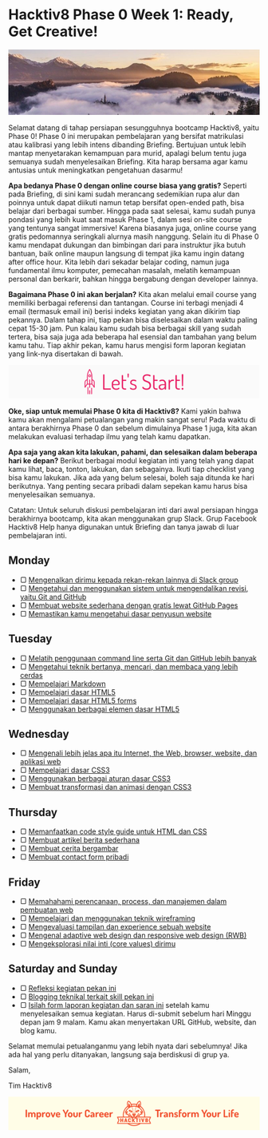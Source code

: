 # Hacktiv8 Phase 0 Week 1: Ready, Get Creative!

![Header](assets/header-w1.jpg)

Selamat datang di tahap persiapan sesungguhnya bootcamp Hacktiv8, yaitu Phase 0! Phase 0 ini merupakan pembelajaran yang bersifat matrikulasi atau kalibrasi yang lebih intens dibanding Briefing. Bertujuan untuk lebih mantap menyetarakan kemampuan para murid, apalagi belum tentu juga semuanya sudah menyelesaikan Briefing. Kita harap bersama agar kamu antusias untuk meningkatkan pengetahuan dasarmu!

**Apa bedanya Phase 0 dengan online course biasa yang gratis?** Seperti pada Briefing, di sini kami sudah merancang sedemikian rupa alur dan poinnya untuk dapat diikuti namun tetap bersifat open-ended path, bisa belajar dari berbagai sumber. Hingga pada saat selesai, kamu sudah punya pondasi yang lebih kuat saat masuk Phase 1, dalam sesi on-site course yang tentunya sangat immersive! Karena biasanya juga, online course yang gratis pedomannya seringkali alurnya masih nanggung. Selain itu di Phase 0 kamu mendapat dukungan dan bimbingan dari para instruktur jika butuh bantuan, baik online maupun langsung di tempat jika kamu ingin datang after office hour. Kita lebih dari sekadar belajar coding, namun juga fundamental ilmu komputer, pemecahan masalah, melatih kemampuan personal dan berkarir, bahkan hingga bergabung dengan developer lainnya.

**Bagaimana Phase 0 ini akan berjalan?** Kita akan melalui email course yang memiliki berbagai referensi dan tantangan. Course ini terbagi menjadi 4 email (termasuk email ini) berisi indeks kegiatan yang akan dikirim tiap pekannya. Dalam tahap ini, tiap pekan bisa diselesaikan dalam waktu paling cepat 15-30 jam. Pun kalau kamu sudah bisa berbagai skill yang sudah tertera, bisa saja juga ada beberapa hal esensial dan tambahan yang belum kamu tahu. Tiap akhir pekan, kamu harus mengisi form laporan kegiatan yang link-nya disertakan di bawah.

![Let's start!](assets/start.png)

**Oke, siap untuk memulai Phase 0 kita di Hacktiv8?** Kami yakin bahwa kamu akan mengalami petualangan yang makin sangat seru! Pada waktu di antara berakhirnya Phase 0 dan sebelum dimulainya Phase 1 juga, kita akan melakukan evaluasi terhadap ilmu yang telah kamu dapatkan.

**Apa saja yang akan kita lakukan, pahami, dan selesaikan dalam beberapa hari ke depan?** Berikut berbagai modul kegiatan inti yang telah yang dapat kamu lihat, baca, tonton, lakukan, dan sebagainya. Ikuti tiap checklist yang bisa kamu lakukan. Jika ada yang belum selesai, boleh saja ditunda ke hari berikutnya. Yang penting secara pribadi dalam sepekan kamu harus bisa menyelesaikan semuanya.

Catatan: Untuk seluruh diskusi pembelajaran inti dari awal persiapan hingga berakhirnya bootcamp, kita akan menggunakan grup Slack. Grup Facebook Hacktiv8 Help hanya digunakan untuk Briefing dan tanya jawab di luar pembelajaran inti.

## Monday

- ▢ [Mengenalkan dirimu kepada rekan-rekan lainnya di Slack group](https://github.com/hacktiv8/phase-0-activities/blob/master/modules/introduce-yourself.md)
- ▢ [Mengetahui dan menggunakan sistem untuk mengendalikan revisi, yaitu Git and GitHub](https://github.com/hacktiv8/phase-0-activities/blob/master/modules/git-github-basics.md)
- ▢ [Membuat website sederhana dengan gratis lewat GitHub Pages](https://github.com/hacktiv8/phase-0-activities/blob/master/modules/github-pages.md)
- ▢ [Memastikan kamu mengetahui dasar penyusun website](https://github.com/hacktiv8/phase-0-activities/blob/master/modules/website.md)

## Tuesday

- ▢ [Melatih penggunaan command line serta Git dan GitHub lebih banyak](https://github.com/hacktiv8/phase-0-activities/blob/master/modules/cli-git-github-practice.md)
- ▢ [Mengetahui teknik bertanya, mencari, dan membaca yang lebih cerdas](https://github.com/hacktiv8/phase-0-activities/blob/master/modules/ask-search-read-smarter.md)
- ▢ [Mempelajari Markdown](https://github.com/hacktiv8/phase-0-activities/blob/master/modules/markdown.md)
- ▢ [Mempelajari dasar HTML5](https://github.com/hacktiv8/phase-0-activities/blob/master/modules/html5-basics.md)
- ▢ [Mempelajari dasar HTML5 forms](https://github.com/hacktiv8/phase-0-activities/blob/master/modules/html5-forms-basics.md)
- ▢ [Menggunakan berbagai elemen dasar HTML5](https://github.com/hacktiv8/phase-0-activities/blob/master/modules/html5-elements.md)

## Wednesday

- ▢ [Mengenali lebih jelas apa itu Internet, the Web, browser, website, dan aplikasi web](https://github.com/hacktiv8/phase-0-activities/blob/master/modules/internet-web.md)
- ▢ [Mempelajari dasar CSS3](https://github.com/hacktiv8/phase-0-activities/blob/master/modules/css3-basics.md)
- ▢ [Menggunakan berbagai aturan dasar CSS3](https://github.com/hacktiv8/phase-0-activities/blob/master/modules/css3-rules.md)
- ▢ [Membuat transformasi dan animasi dengan CSS3](https://github.com/hacktiv8/phase-0-activities/blob/master/modules/css3-advanced.md)

## Thursday

- ▢ [Memanfaatkan code style guide untuk HTML dan CSS](https://github.com/hacktiv8/phase-0-activities/blob/master/modules/html-css-code-style.md)
- ▢ [Membuat artikel berita sederhana](https://github.com/hacktiv8/phase-0-activities/blob/master/modules/news-article.md)
- ▢ [Membuat cerita bergambar](https://github.com/hacktiv8/phase-0-activities/blob/master/modules/story-with-images.md)
- ▢ [Membuat contact form pribadi](https://github.com/hacktiv8/phase-0-activities/blob/master/modules/contact-form.md)

## Friday

- ▢ [Memahahami perencanaan, process, dan manajemen dalam pembuatan web](https://github.com/hacktiv8/phase-0-activities/blob/master/modules/web-dev-process.md)
- ▢ [Mempelajari dan menggunakan teknik wireframing](https://github.com/hacktiv8/phase-0-activities/blob/master/modules/wireframing.md)
- ▢ [Mengevaluasi tampilan dan experience sebuah website](https://github.com/hacktiv8/phase-0-activities/blob/master/modules/website-evaluation.md)
- ▢ [Mengenal adaptive web design dan responsive web design (RWB)](https://github.com/hacktiv8/phase-0-activities/blob/master/modules/web-design.md)
- ▢ [Mengeksplorasi nilai inti (core values) dirimu](https://github.com/hacktiv8/phase-0-activities/blob/master/modules/core-values.md)

## Saturday and Sunday

- ▢ [Refleksi kegiatan pekan ini](https://github.com/hacktiv8/phase-0-activities/blob/master/modules/reflection.md)
- ▢ [Blogging teknikal terkait skill pekan ini](https://github.com/hacktiv8/phase-0-activities/blob/master/modules/blog.md)
- ▢ [Isilah form laporan kegiatan dan saran ini](http://bit.ly/hacktiv8-report-p0w1) setelah kamu menyelesaikan semua kegiatan. Harus di-submit sebelum hari Minggu depan jam 9 malam. Kamu akan menyertakan URL GitHub, website, dan blog kamu.

Selamat memulai petualanganmu yang lebih nyata dari sebelumnya! Jika ada hal yang perlu ditanyakan, langsung saja berdiskusi di grup ya.

Salam,

Tim Hacktiv8

![Hacktiv8 Banner](assets/banner.png)
